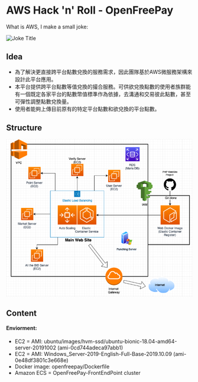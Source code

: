 # AWS Hack 'n' Roll - OpenFreePay
  
What is AWS, I make a small joke:  
  
![Joke Title](https://imgur.com/ncXuk16.jpg)
  
  
## Idea
  
* 為了解決更直接跨平台點數兌換的服務需求，因此團隊基於AWS微服務架構來設計此平台應用。
* 本平台提供跨平台點數等值兌換的撮合服務。可供欲兌換點數的使用者族群能有一個既定各家平台的點數幣值標準作為依據，去溝通和交易彼此點數，甚至可彈性調整點數兌換量。
* 使用者能夠上傳目前原有的特定平台點數和欲兌換的平台點數。
  
## Structure
  
![Structure](snapshop.png)  
  
  
## Content
  
#### Enviorment:
* EC2 = AMI: ubuntu/images/hvm-ssd/ubuntu-bionic-18.04-amd64-server-20191002 (ami-0cd744adeca97abb1)
* EC2 = AMI: Windows_Server-2019-English-Full-Base-2019.10.09 (ami-0e48df3801c3e668e)
* Docker image: openfreepay/Dockerfile
* Amazon ECS = OpenFreePay-FrontEndPoint cluster
